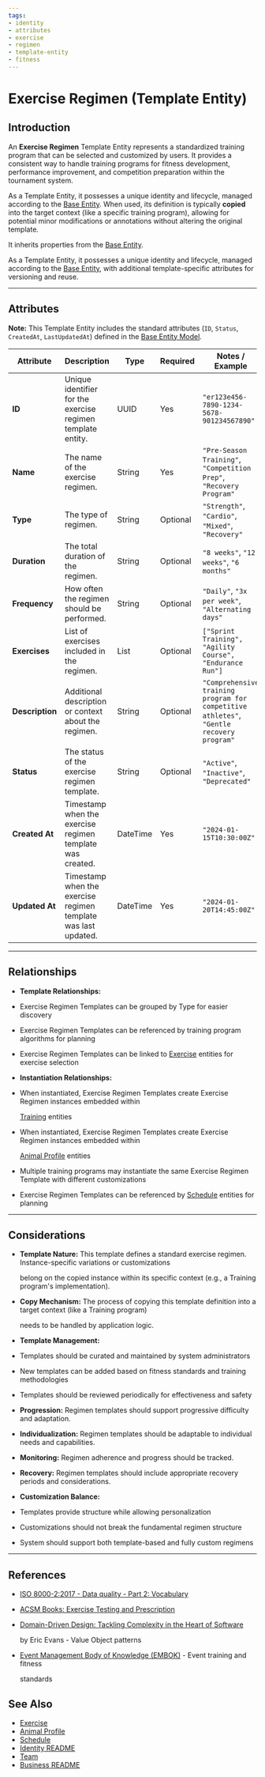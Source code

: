 ```yaml
---
tags:
- identity
- attributes
- exercise
- regimen
- template-entity
- fitness
---
```


# Exercise Regimen (Template Entity)

## Introduction

An **Exercise Regimen** Template Entity represents a standardized training program that can be selected and customized
by users. It provides a consistent way to handle training programs for fitness development, performance improvement,
and competition preparation within the tournament system.

As a Template Entity, it possesses a unique identity and lifecycle, managed according to the
[Base Entity](../../foundation/base_entity.md). When used, its definition is typically **copied** into the target
context (like a specific training program), allowing for potential minor modifications or annotations without altering the
original template.

It inherits properties from the [Base Entity](../../foundation/base_entity.md).

As a Template Entity, it possesses a unique identity and lifecycle, managed according to the
[Base Entity](../../foundation/base_entity.md), with additional template-specific attributes for versioning and reuse.

---

## **Attributes**

**Note:** This Template Entity includes the standard attributes (`ID`, `Status`, `CreatedAt`, `LastUpdatedAt`)
defined in the [Base Entity Model](../../foundation/base_entity.md).

| Attribute       | Description                                          | Type     | Required | Notes / Example                                                                          |
| --------------- | ---------------------------------------------------- | -------- | -------- | ---------------------------------------------------------------------------------------- |
| **ID**          | Unique identifier for the exercise regimen template entity. | UUID     | Yes      | `"er123e456-7890-1234-5678-901234567890"`                                               |
| **Name**        | The name of the exercise regimen.                    | String   | Yes      | `"Pre-Season Training"`, `"Competition Prep"`, `"Recovery Program"`                      |
| **Type**        | The type of regimen.                                 | String   | Optional | `"Strength"`, `"Cardio"`, `"Mixed"`, `"Recovery"`                                        |
| **Duration**    | The total duration of the regimen.                   | String   | Optional | `"8 weeks"`, `"12 weeks"`, `"6 months"`                                                  |
| **Frequency**   | How often the regimen should be performed.           | String   | Optional | `"Daily"`, `"3x per week"`, `"Alternating days"`                                         |
| **Exercises**   | List of exercises included in the regimen.           | List     | Optional | `["Sprint Training", "Agility Course", "Endurance Run"]`                                 |
| **Description** | Additional description or context about the regimen. | String   | Optional | `"Comprehensive training program for competitive athletes"`, `"Gentle recovery program"` |
| **Status**      | The status of the exercise regimen template.         | String   | Optional | `"Active"`, `"Inactive"`, `"Deprecated"`                                                 |
| **Created At**  | Timestamp when the exercise regimen template was created. | DateTime | Yes      | `"2024-01-15T10:30:00Z"`                                                                |
| **Updated At**  | Timestamp when the exercise regimen template was last updated. | DateTime | Yes      | `"2024-01-20T14:45:00Z"`                                                              |

---

## **Relationships**

- **Template Relationships:**

- Exercise Regimen Templates can be grouped by Type for easier discovery
- Exercise Regimen Templates can be referenced by training program algorithms for planning
- Exercise Regimen Templates can be linked to [Exercise](exercise.md) entities for exercise selection

- **Instantiation Relationships:**

- When instantiated, Exercise Regimen Templates create Exercise Regimen instances embedded within

    [Training](training.md) entities

- When instantiated, Exercise Regimen Templates create Exercise Regimen instances embedded within

    [Animal Profile](../profile/animal.md) entities

- Multiple training programs may instantiate the same Exercise Regimen Template with different customizations
- Exercise Regimen Templates can be referenced by [Schedule](../../schedule/README.md) entities for planning

---

## **Considerations**

- **Template Nature:** This template defines a standard exercise regimen. Instance-specific variations or customizations

  belong on the copied instance within its specific context (e.g., a Training program's implementation).

- **Copy Mechanism:** The process of copying this template definition into a target context (like a Training program)

  needs to be handled by application logic.

- **Template Management:**

- Templates should be curated and maintained by system administrators
- New templates can be added based on fitness standards and training methodologies
- Templates should be reviewed periodically for effectiveness and safety

- **Progression:** Regimen templates should support progressive difficulty and adaptation.
- **Individualization:** Regimen templates should be adaptable to individual needs and capabilities.
- **Monitoring:** Regimen adherence and progress should be tracked.
- **Recovery:** Regimen templates should include appropriate recovery periods and considerations.
- **Customization Balance:**

- Templates provide structure while allowing personalization
- Customizations should not break the fundamental regimen structure
- System should support both template-based and fully custom regimens

---

## References

- [ISO 8000-2:2017 - Data quality - Part 2: Vocabulary](https://www.iso.org/standard/36326.html)
- [ACSM Books: Exercise Testing and Prescription](https://acsm.org/education-resources/books/)
- [Domain-Driven Design: Tackling Complexity in the Heart of Software](https://www.amazon.com/Domain-Driven-Design-Tackling-Complexity-Software/dp/0321125215)

  by Eric Evans - Value Object patterns

- [Event Management Body of Knowledge (EMBOK)](https://www.embok.org/index.php/embok-model) - Event training and fitness

  standards

## See Also

- [Exercise](../../identity/attributes/exercise.md)
- [Animal Profile](../../identity/profile/base_profile.md)
- [Schedule](../../schedule/schedule.md)
- [Identity README](../../identity/README.md)
- [Team](../../team/team.md)
- [Business README](../../README.md)
